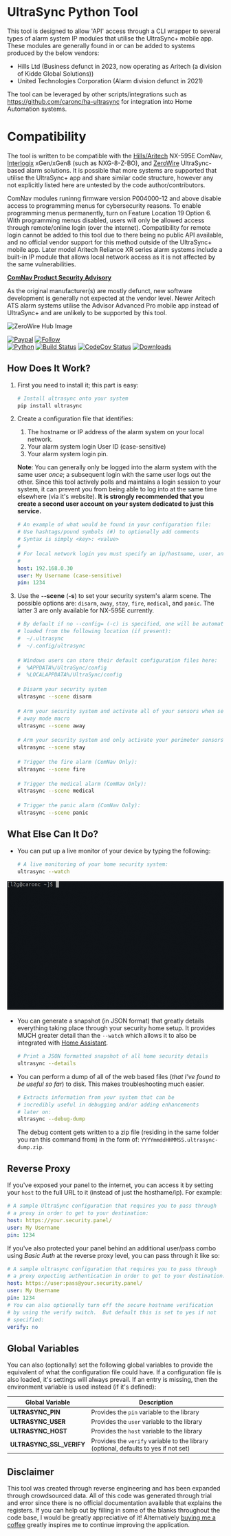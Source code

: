# UltraSync Python Tool

This tool is designed to allow 'API' access through a CLI wrapper to several types of alarm system IP modules that utilise the UltraSync+ mobile app. These modules are generally found in or can be added to systems produced by the below vendors:
 - Hills Ltd (Business defunct in 2023, now operating as Aritech (a division of Kidde Global Solutions))
 - United Technologies Corporation (Alarm division defunct in 2021)

The tool can be leveraged by other scripts/integrations such as https://github.com/caronc/ha-ultrasync for integration into Home Automation systems.

# Compatibility

The tool is written to be compatible with the [Hills/Aritech](https://aritech.com.au/) NX-595E ComNav, [Interlogix](https://www.interlogix.com/index.html) xGen/xGen8 (such as NXG-8-Z-BO), and [ZeroWire](https://www.interlogix.com/index.html) UltraSync-based alarm solutions. It is possible that more systems are supported that utilise the UltraSync+ app and share similar code structure, however any not explicitly listed here are untested by the code author/contributors.

ComNav modules runinng firmware version P004000-12 and above disable access to programming menus for cybersecurity reasons. To enable programming menus permanently, turn on Feature Location 19 Option 6. With programming menus disabled, users will only be allowed access through remote/online login (over the internet). Compatibility for remote login cannot be added to this tool due to there being no public API available, and no official vendor support for this method outside of the UltraSync+ mobile app. Later model Aritech Reliance XR series alarm systems include a built-in IP module that allows local network access as it is not affected by the same vulnerabilities.

[**ComNav Product Security Advisory**](https://www.corporate.carrier.com/Images/CARR-PSA-Hills-ComNav-002-1121_tcm558-149392.pdf)

As the original manufacturer(s) are mostly defunct, new software development is generally not expected at the vendor level. Newer Aritech ATS alarm systems utilise the Advisor Advanced Pro mobile app instead of UltraSync+ and are unlikely to be supported by this tool.

![ZeroWire Hub Image](https://raw.githubusercontent.com/caronc/ultrasync/master/static/zerowire_hub.jpeg)

[![Paypal](https://img.shields.io/badge/paypal-donate-green.svg)](https://paypal.me/lead2gold?locale.x=en_US)
[![Follow](https://img.shields.io/twitter/follow/l2gnux)](https://twitter.com/l2gnux/)<br/>
[![Python](https://img.shields.io/pypi/pyversions/ultrasync.svg?style=flat-square)](https://pypi.org/project/ultrasync/)
[![Build Status](https://github.com/caronc/ultrasync/actions/workflows/tests.yml/badge.svg)](https://github.com/caronc/ultrasync/actions/workflows/tests.yml)
[![CodeCov Status](https://codecov.io/github/caronc/ultrasync/branch/master/graph/badge.svg)](https://codecov.io/github/caronc/ultrasync)
[![Downloads](http://pepy.tech/badge/ultrasync)](https://pypi.org/project/ultrasync/)

## How Does It Work?

1. First you need to install it; this part is easy:

   ```bash
   # Install ultrasync onto your system
   pip install ultrasync
   ```

2. Create a configuration file that identifies:
   1. The hostname or IP address of the alarm system on your local network.
   1. Your alarm system login User ID (case-sensitive)
   1. Your alarm system login pin.

   **Note**: You can generally only be logged into the alarm system with the same user *once*; a subsequent login with the same user logs out the other. Since this tool actively polls and maintains a login session to your system, it can prevent you from being able to log into at the same time elsewhere (via it's website).  **It is strongly recommended that you create a second user account on your system dedicated to just this service.**

   ```yaml
   # An example of what would be found in your configuration file:
   # Use hashtags/pound symbols (#) to optionally add comments
   # Syntax is simply <key>: <value>
   #
   # For local network login you must specify an ip/hostname, user, and pin
   #
   host: 192.168.0.30
   user: My Username (case-sensitive)
   pin: 1234
   ```

3. Use the **--scene** (**-s**) to set your security system's alarm scene.  The possible options are: `disarm`, `away`, `stay`, `fire`, `medical`, and `panic`. The latter 3 are only available for NX-595E currently.

   ```bash
   # By default if no --config= (-c) is specified, one will be automatically
   # loaded from the following location (if present):
   #  ~/.ultrasync
   #  ~/.config/ultrasync

   # Windows users can store their default configuration files here:
   #  %APPDATA%/UltraSync/config
   #  %LOCALAPPDATA%/UltraSync/config

   # Disarm your security system
   ultrasync --scene disarm

   # Arm your security system and activate all of your sensors when setting the
   # away mode macro
   ultrasync --scene away

   # Arm your security system and only activate your perimeter sensors:
   ultrasync --scene stay
   
   # Trigger the fire alarm (ComNav Only):
   ultrasync --scene fire
   
   # Trigger the medical alarm (ComNav Only):
   ultrasync --scene medical
   
   # Trigger the panic alarm (ComNav Only):
   ultrasync --scene panic
   ```

## What Else Can It Do?

- You can put up a live monitor of your device by typing the following:

  ```bash
  # A live monitoring of your home security system:
  ultrasync --watch
  ```
![UltraSync Watch Mode](https://raw.githubusercontent.com/caronc/ultrasync/master/static/ultrasync-watch.gif)

- You can generate a snapshot (in JSON format) that greatly details everything taking place through your security home setup. It provides MUCH greater detail than the `--watch` which allows it to also be integrated with [Home Assistant](https://www.home-assistant.io/integrations/ultrasync/).

  ```bash
  # Print a JSON formatted snapshot of all home security details
  ultrasync --details
  ```

- You can perform a dump of all of the web based files (*that I've found to be useful so far*) to disk.  This makes troubleshooting much easier.

  ```bash
  # Extracts information from your system that can be
  # incredibly useful in debugging and/or adding enhancements
  # later on:
  ultrasync --debug-dump
  ```

  The debug content gets written to a zip file (residing in the same folder you ran this command from) in the form of: `YYYYmmddHHMMSS.ultrasync-dump.zip`.

## Reverse Proxy

If you've exposed your panel to the internet, you can access it by setting your `host` to the full URL to it (instead of just the hosthame/ip).  For example:

```yaml
# A sample UltraSync configuration that requires you to pass through
# a proxy in order to get to your destination:
host: https://your.security.panel/
user: My Username
pin: 1234
```

If you've also protected your panel behind an additional user/pass combo using *Basic Auth* at the reverse proxy level, you can pass through it like so:

```yaml
# A sample ultrasync configuration that requires you to pass through
# a proxy expecting authentication in order to get to your destination:
host: https://user:pass@your.security.panel/
user: My Username
pin: 1234
# You can also optionally turn off the secure hostname verification
# by using the verify switch.  But default this is set to yes if not
# specified:
verify: no
```

## Global Variables

You can also (optionally) set the following global variables to provide the equivalent of what the configuration file could have.  If a configuration file is also loaded, it's settings will always prevail.  If an entry is missing, then the environment variable is used instead (if it's defined):

| Global Variable | Description |
| --- | --- |
| **ULTRASYNC_PIN** | Provides the `pin` variable to the library
| **ULTRASYNC_USER** | Provides the `user` variable to the library
| **ULTRASYNC_HOST** | Provides the `host` variable to the library
| **ULTRASYNC_SSL_VERIFY** | Provides the `verify` variable to the library (optional, defaults to yes if not set)

## Disclaimer

This tool was created through reverse engineering and has been expanded through crowdsourced data. All of this code was generated through trial and error since there is no official documentation available that explains the registers. If you can help out by filling in some of the blanks throughout the code base, I would be greatly appreciative of it! Alternatively [buying me a coffee](https://paypal.me/lead2gold?locale.x=en_US) greatly inspires me to continue improving the application.
